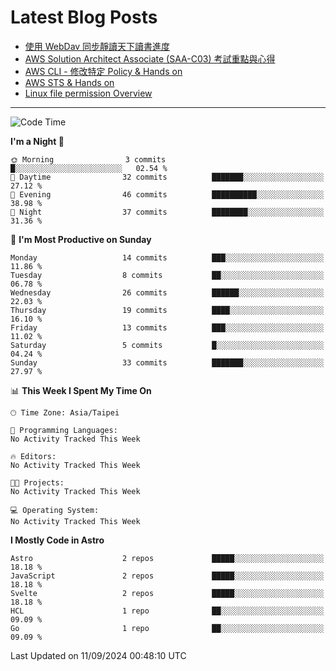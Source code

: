 # Latest Blog Posts
<!-- BLOG-POST-LIST:START -->
- [使用 WebDav 同步靜讀天下讀書進度](https://blog.vinny987.xyz/blog/2024/use-webdav-to-sync-reading-progress-on-moon-app/)
- [AWS Solution Architect Associate &lpar;SAA-C03&rpar; 考試重點與心得](https://blog.vinny987.xyz/blog/2024/key-points-and-insights-on-the-aws-solution-architect-associate-saa-c03-exam/)
- [AWS CLI - 修改特定 Policy &amp; Hands on](https://blog.vinny987.xyz/blog/2024/aws-cli-modify-a-specific-policy-hands-on/)
- [AWS STS &amp; Hands on](https://blog.vinny987.xyz/blog/2024/aws-sts-hands-on/)
- [Linux file permission Overview](https://blog.vinny987.xyz/blog/2024/linux-file-permission-overview/)
<!-- BLOG-POST-LIST:END -->

---

<!--START_SECTION:waka-->
![Code Time](http://img.shields.io/badge/Code%20Time-381%20hrs%2034%20mins-blue)

**I'm a Night 🦉** 

```text
🌞 Morning                3 commits           █░░░░░░░░░░░░░░░░░░░░░░░░   02.54 % 
🌆 Daytime                32 commits          ███████░░░░░░░░░░░░░░░░░░   27.12 % 
🌃 Evening                46 commits          ██████████░░░░░░░░░░░░░░░   38.98 % 
🌙 Night                  37 commits          ████████░░░░░░░░░░░░░░░░░   31.36 % 
```
📅 **I'm Most Productive on Sunday** 

```text
Monday                   14 commits          ███░░░░░░░░░░░░░░░░░░░░░░   11.86 % 
Tuesday                  8 commits           ██░░░░░░░░░░░░░░░░░░░░░░░   06.78 % 
Wednesday                26 commits          ██████░░░░░░░░░░░░░░░░░░░   22.03 % 
Thursday                 19 commits          ████░░░░░░░░░░░░░░░░░░░░░   16.10 % 
Friday                   13 commits          ███░░░░░░░░░░░░░░░░░░░░░░   11.02 % 
Saturday                 5 commits           █░░░░░░░░░░░░░░░░░░░░░░░░   04.24 % 
Sunday                   33 commits          ███████░░░░░░░░░░░░░░░░░░   27.97 % 
```


📊 **This Week I Spent My Time On** 

```text
🕑︎ Time Zone: Asia/Taipei

💬 Programming Languages: 
No Activity Tracked This Week

🔥 Editors: 
No Activity Tracked This Week

🐱‍💻 Projects: 
No Activity Tracked This Week

💻 Operating System: 
No Activity Tracked This Week
```

**I Mostly Code in Astro** 

```text
Astro                    2 repos             █████░░░░░░░░░░░░░░░░░░░░   18.18 % 
JavaScript               2 repos             █████░░░░░░░░░░░░░░░░░░░░   18.18 % 
Svelte                   2 repos             █████░░░░░░░░░░░░░░░░░░░░   18.18 % 
HCL                      1 repo              ██░░░░░░░░░░░░░░░░░░░░░░░   09.09 % 
Go                       1 repo              ██░░░░░░░░░░░░░░░░░░░░░░░   09.09 % 
```




 Last Updated on 11/09/2024 00:48:10 UTC
<!--END_SECTION:waka-->

<!--
**vincent97277/vincent97277** is a ✨ _special_ ✨ repository because its `README.md` (this file) appears on your GitHub profile.

Here are some ideas to get you started:

- 🔭 I’m currently working on ...
- 🌱 I’m currently learning ...
- 👯 I’m looking to collaborate on ...
- 🤔 I’m looking for help with ...
- 💬 Ask me about ...
- 📫 How to reach me: ...
- 😄 Pronouns: ...
- ⚡ Fun fact: ...
-->
